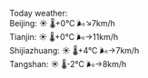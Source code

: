 Today weather:  
Beijing: ☀️ 🌡️+0°C 🌬️↘7km/h  
Tianjin: ☀️ 🌡️+0°C 🌬️→11km/h  
Shijiazhuang: ☀️ 🌡️+4°C 🌬️→7km/h  
Tangshan: ☀️ 🌡️-2°C 🌬️→8km/h  
